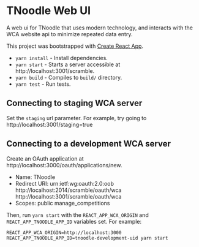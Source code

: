 # TNoodle Web UI

A web ui for TNoodle that uses modern technology, and interacts with the WCA website api
to minimize repeated data entry.

This project was bootstrapped with [Create React App](https://github.com/facebookincubator/create-react-app).

- `yarn install` - Install dependencies.
- `yarn start` - Starts a server accessible at http://localhost:3001/scramble.
- `yarn build` - Compiles to `build/` directory.
- `yarn test` - Run tests.

## Connecting to staging WCA server

Set the `staging` url parameter. For example, try going to http://localhost:3001/staging=true

## Connecting to a development WCA server

Create an OAuth application at http://localhost:3000/oauth/applications/new.
- Name: TNoodle
- Redirect URI: urn:ietf:wg:oauth:2.0:oob
                http://localhost:2014/scramble/oauth/wca
                http://localhost:3001/scramble/oauth/wca
- Scopes: public manage_competitions

Then, run `yarn start` with the `REACT_APP_WCA_ORIGIN` and `REACT_APP_TNOODLE_APP_ID` variables set.
For example:

```
REACT_APP_WCA_ORIGIN=http://localhost:3000 REACT_APP_TNOODLE_APP_ID=tnoodle-development-uid yarn start
```
